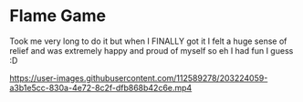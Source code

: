 # Flame Game
Took me very long to do it but when I FINALLY got it I felt a huge sense of relief and was extremely happy and proud of myself so eh I had fun I guess :D

https://user-images.githubusercontent.com/112589278/203224059-a3b1e5cc-830a-4e72-8c2f-dfb868b42c6e.mp4

